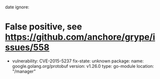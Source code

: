 date
ignore:
  # False positive, see https://github.com/anchore/grype/issues/558
  - vulnerability: CVE-2015-5237
  fix-state: unknown
  package:
    name: google.golang.org/protobuf
    version: v1.26.0
    type: go-module
    location: "/manager"

